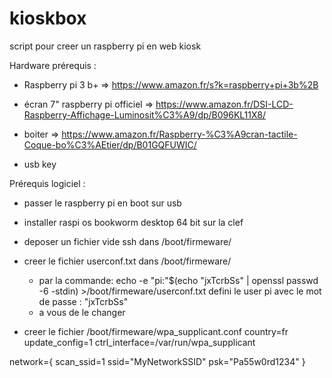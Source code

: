 # kioskbox
script  pour creer un raspberry pi en web kiosk


Hardware prérequis :

 - Raspberry pi 3 b+			=> https://www.amazon.fr/s?k=raspberry+pi+3b%2B
 - écran 7" raspberry pi officiel	=> https://www.amazon.fr/DSI-LCD-Raspberry-Affichage-Luminosit%C3%A9/dp/B096KL11X8/
 - boiter 				=> https://www.amazon.fr/Raspberry-%C3%A9cran-tactile-Coque-bo%C3%AEtier/dp/B01GQFUWIC/

 - usb key

Prérequis logiciel :

 - passer le raspberry pi en boot sur usb
 
 - installer raspi os bookworm  desktop 64 bit sur la clef 
 - deposer un fichier vide ssh dans /boot/firmeware/
 - creer le fichier userconf.txt dans /boot/firmeware/ 
    - par la commande: 
      echo -e "pi:"$(echo "jxTcrbSs"  | openssl passwd -6 -stdin) >/boot/firmeware/userconf.txt
      defini le user pi avec le mot de passe : "jxTcrbSs"
 	- a vous de le changer
 - creer le fichier /boot/firmeware/wpa_supplicant.conf
country=fr
update_config=1
ctrl_interface=/var/run/wpa_supplicant

network={
 scan_ssid=1
 ssid="MyNetworkSSID"
 psk="Pa55w0rd1234"
}



